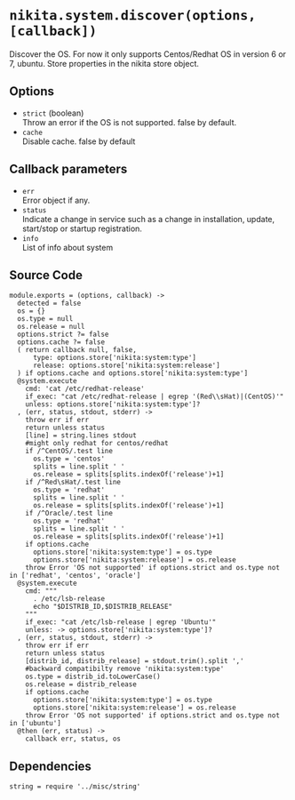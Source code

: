 
# `nikita.system.discover(options, [callback])`

Discover the OS.
For now it only supports Centos/Redhat OS in version 6 or 7, ubuntu.
Store properties in the nikita store object.

## Options

*   `strict` (boolean)   
    Throw an error if the OS is not supported. false by default.   
*   `cache`   
    Disable cache. false by default   

## Callback parameters

*   `err`   
    Error object if any.   
*   `status`   
    Indicate a change in service such as a change in installation, update, 
    start/stop or startup registration.   
*   `info`   
    List of info about system   


## Source Code

    module.exports = (options, callback) ->
      detected = false
      os = {}
      os.type = null
      os.release = null
      options.strict ?= false
      options.cache ?= false
      ( return callback null, false, 
          type: options.store['nikita:system:type']
          release: options.store['nikita:system:release']
      ) if options.cache and options.store['nikita:system:type']
      @system.execute
        cmd: 'cat /etc/redhat-release'
        if_exec: "cat /etc/redhat-release | egrep '(Red\\sHat)|(CentOS)'"
        unless: options.store['nikita:system:type']?
      , (err, status, stdout, stderr) ->
        throw err if err
        return unless status
        [line] = string.lines stdout
        #might only redhat for centos/redhat
        if /^CentOS/.test line
          os.type = 'centos'
          splits = line.split ' '
          os.release = splits[splits.indexOf('release')+1]
        if /^Red\sHat/.test line
          os.type = 'redhat'
          splits = line.split ' '
          os.release = splits[splits.indexOf('release')+1]
        if /^Oracle/.test line
          os.type = 'redhat'
          splits = line.split ' '
          os.release = splits[splits.indexOf('release')+1]
        if options.cache
          options.store['nikita:system:type'] = os.type
          options.store['nikita:system:release'] = os.release
        throw Error 'OS not supported' if options.strict and os.type not in ['redhat', 'centos', 'oracle']
      @system.execute
        cmd: """
          . /etc/lsb-release
          echo "$DISTRIB_ID,$DISTRIB_RELEASE"
        """
        if_exec: "cat /etc/lsb-release | egrep 'Ubuntu'"
        unless: -> options.store['nikita:system:type']?
      , (err, status, stdout, stderr) ->
        throw err if err
        return unless status
        [distrib_id, distrib_release] = stdout.trim().split ','
        #backward compatibilty remove 'nikita:system:type'
        os.type = distrib_id.toLowerCase()
        os.release = distrib_release
        if options.cache
          options.store['nikita:system:type'] = os.type
          options.store['nikita:system:release'] = os.release
        throw Error 'OS not supported' if options.strict and os.type not in ['ubuntu']
      @then (err, status) ->
        callback err, status, os

## Dependencies

    string = require '../misc/string'
